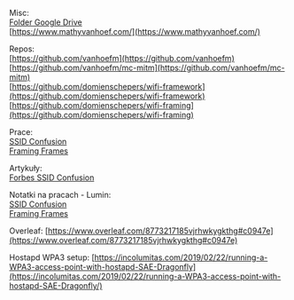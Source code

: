 Misc:   
[Folder Google Drive](https://drive.google.com/drive/u/0/folders/1NZ1dbjDKgBjAy_iBv95FyJK7rM0Wyh1J)   
[https://www.mathyvanhoef.com/](https://www.mathyvanhoef.com/)

Repos:  
[https://github.com/vanhoefm](https://github.com/vanhoefm)   
[https://github.com/vanhoefm/mc-mitm](https://github.com/vanhoefm/mc-mitm)   
[https://github.com/domienschepers/wifi-framework](https://github.com/domienschepers/wifi-framework)   
[https://github.com/domienschepers/wifi-framing](https://github.com/domienschepers/wifi-framing)   

Prace:  
[SSID Confusion](https://papers.mathyvanhoef.com/wisec2024.pdf)  
[Framing Frames](https://www.usenix.org/conference/usenixsecurity23/presentation/schepers)

Artykuły:  
[Forbes SSID Confusion](https://www.forbes.com/sites/daveywinder/2024/05/31/this-new-wi-fi-attack-can-disable-your-vpn-researcher-warns/)

Notatki na pracach - Lumin:  
[SSID Confusion](https://app.luminpdf.com/viewer/67541f150717db6d69070757)  
[Framing Frames](https://app.luminpdf.com/viewer/6753554e48d273cb7a4afaf4)  

Overleaf:
[https://www.overleaf.com/8773217185vjrhwkygkthg#c0947e](https://www.overleaf.com/8773217185vjrhwkygkthg#c0947e)

Hostapd WPA3 setup:
[https://incolumitas.com/2019/02/22/running-a-WPA3-access-point-with-hostapd-SAE-Dragonfly](https://incolumitas.com/2019/02/22/running-a-WPA3-access-point-with-hostapd-SAE-Dragonfly/)
